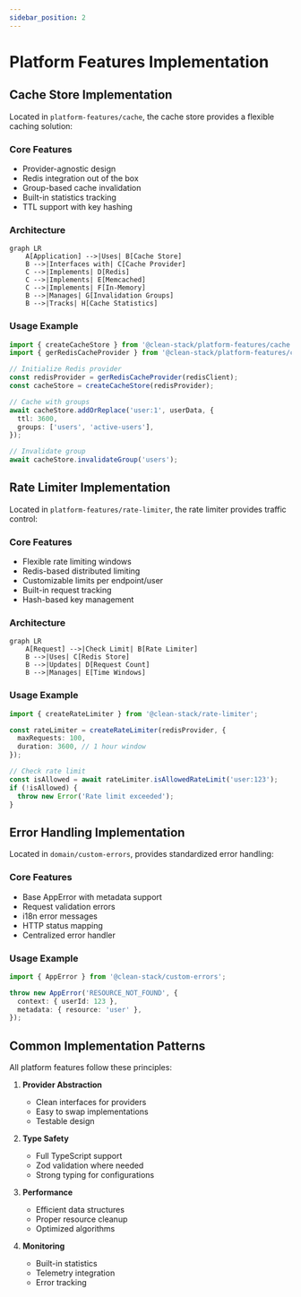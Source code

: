 ```yaml
---
sidebar_position: 2
---
```


# Platform Features Implementation

## Cache Store Implementation

Located in `platform-features/cache`, the cache store provides a flexible caching solution:

### Core Features

- Provider-agnostic design
- Redis integration out of the box
- Group-based cache invalidation
- Built-in statistics tracking
- TTL support with key hashing

### Architecture

```mermaid
graph LR
    A[Application] -->|Uses| B[Cache Store]
    B -->|Interfaces with| C[Cache Provider]
    C -->|Implements| D[Redis]
    C -->|Implements| E[Memcached]
    C -->|Implements| F[In-Memory]
    B -->|Manages| G[Invalidation Groups]
    B -->|Tracks| H[Cache Statistics]
```

### Usage Example

```typescript
import { createCacheStore } from '@clean-stack/platform-features/cache';
import { gerRedisCacheProvider } from '@clean-stack/platform-features/cache';

// Initialize Redis provider
const redisProvider = gerRedisCacheProvider(redisClient);
const cacheStore = createCacheStore(redisProvider);

// Cache with groups
await cacheStore.addOrReplace('user:1', userData, {
  ttl: 3600,
  groups: ['users', 'active-users'],
});

// Invalidate group
await cacheStore.invalidateGroup('users');
```

## Rate Limiter Implementation

Located in `platform-features/rate-limiter`, the rate limiter provides traffic control:

### Core Features

- Flexible rate limiting windows
- Redis-based distributed limiting
- Customizable limits per endpoint/user
- Built-in request tracking
- Hash-based key management

### Architecture

```mermaid
graph LR
    A[Request] -->|Check Limit| B[Rate Limiter]
    B -->|Uses| C[Redis Store]
    B -->|Updates| D[Request Count]
    B -->|Manages| E[Time Windows]
```

### Usage Example

```typescript
import { createRateLimiter } from '@clean-stack/rate-limiter';

const rateLimiter = createRateLimiter(redisProvider, {
  maxRequests: 100,
  duration: 3600, // 1 hour window
});

// Check rate limit
const isAllowed = await rateLimiter.isAllowedRateLimit('user:123');
if (!isAllowed) {
  throw new Error('Rate limit exceeded');
}
```

## Error Handling Implementation

Located in `domain/custom-errors`, provides standardized error handling:

### Core Features

- Base AppError with metadata support
- Request validation errors
- i18n error messages
- HTTP status mapping
- Centralized error handler

### Usage Example

```typescript
import { AppError } from '@clean-stack/custom-errors';

throw new AppError('RESOURCE_NOT_FOUND', {
  context: { userId: 123 },
  metadata: { resource: 'user' },
});
```

## Common Implementation Patterns

All platform features follow these principles:

1. **Provider Abstraction**

   - Clean interfaces for providers
   - Easy to swap implementations
   - Testable design

2. **Type Safety**

   - Full TypeScript support
   - Zod validation where needed
   - Strong typing for configurations

3. **Performance**

   - Efficient data structures
   - Proper resource cleanup
   - Optimized algorithms

4. **Monitoring**
   - Built-in statistics
   - Telemetry integration
   - Error tracking
